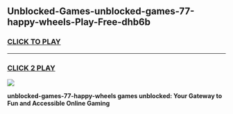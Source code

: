 
## Unblocked-Games-unblocked-games-77-happy-wheels-Play-Free-dhb6b
<h3>
<a href="https://premium76.site?title=unblocked-games-77-happy-wheels&ref=21A">CLICK TO PLAY</a></h3>
<hr>

<h3>
<a href="https://premium76.site?title=unblocked-games-77-happy-wheels&ref=21A">CLICK 2 PLAY</a>
  
</h3>

<a href="https://premium76.site?title=unblocked-games-77-happy-wheels&ref=21A"><img src="https://clearcache.store/games.png"></a>


**unblocked-games-77-happy-wheels games unblocked: Your Gateway to Fun and Accessible Online Gaming**
